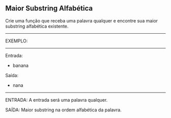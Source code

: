 ## Maior Substring Alfabética

Crie uma função que receba uma palavra qualquer e encontre sua maior substring alfabética existente.

---

EXEMPLO:

---

Entrada:

-  banana

Saída:

-  nana

---

ENTRADA: A entrada será uma palavra qualquer.

SAÍDA: Maior substring na ordem alfabética da palavra.
